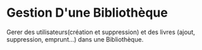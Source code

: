 # Gestion D'une Bibliothèque
Gerer des utilisateurs(création et suppression) et des livres (ajout, suppression, emprunt...) dans une Bibliothèque.
